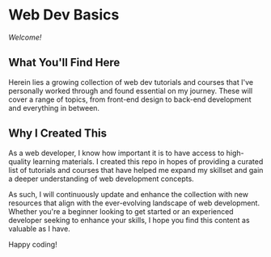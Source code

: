 # Web Dev Basics
_Welcome!_

## What You'll Find Here
Herein lies a growing collection of web dev tutorials and courses that I've personally worked through and found essential on my journey. These will cover a range of topics, from front-end design to back-end development and everything in between. 

## Why I Created This
As a web developer, I know how important it is to have access to high-quality learning materials. I created this repo in hopes of providing a curated list of tutorials and courses that have helped me expand my skillset and gain a deeper understanding of web development concepts.

As such, I will continuously update and enhance the collection with new resources that align with the ever-evolving landscape of web development. Whether you're a beginner looking to get started or an experienced developer seeking to enhance your skills, I hope you find this content as valuable as I have.

Happy coding!
